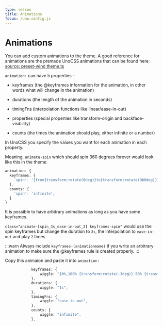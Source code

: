 ```yaml
---
type: lesson
title: Animations
focus: /uno.config.js
---
```


# Animations

You can add custom animations to the theme. A good reference for animations are the premade UnoCSS animations that can be found here: [source: preset-wind theme.ts](https://github.com/unocss/unocss/blob/main/packages/preset-wind/src/theme.ts#L19)

`animation:` can have 5 properties -

- keyframes (the @keyframes information for the animation, in other words what will change in the animation)

- durations (the length of the animation in seconds)

- timingFns (interpolation functions like linear/ease-in-out)

- properties (special properties like transform-origin and backface-visibility)

- counts (the times the animation should play, either infinite or a number)

In UnoCSS you specify the values you want for each animation in each property.

Meaning, `animate-spin` which should spin 360 degrees forever would look like this in the theme:

```ts
animation: {
  keyframes: {
    'spin': '{from{transform:rotate(0deg)}to{transform:rotate(360deg)}}',
  },
  counts: {
    'spin': 'infinite',
  }
}
```

It is possible to have arbitrary animations as long as you have some keyframes.

`class="animate-[spin_3s_ease-in-out_2] keyframes-spin"` would use the spin keyframes but change the duration to `3s`, the interpolation to `ease-in-out` and play `2` times.

:::warn
Always include `keyframes-(animationname)` if you write an arbitrary animation to make sure the @keyframes rule is created properly.
:::

Copy this animaion and paste it into `animation:`

```ts
			keyframes: {
				wiggle: "{0%,100% {transform:rotate(-3deg)} 50% {transform:rotate(30deg)}}",
			},
			durations: {
				wiggle: "1s",
			},
			timingFns: {
				wiggle: "ease-in-out",
			},
			counts: {
				wiggle: "infinite",
			},
```
